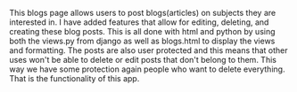 This blogs page allows users to post blogs(articles) on subjects they are interested in.
I have added features that allow for editing, deleting, and creating these blog posts. This is all done with
html and python by using both the views.py from django as well as blogs.html to display the views and formatting.
The posts are also user protected and this means that other uses won't be able to delete or edit posts that don't
belong to them. This way we have some protection again people who want to delete everything. That is the functionality
of this app.